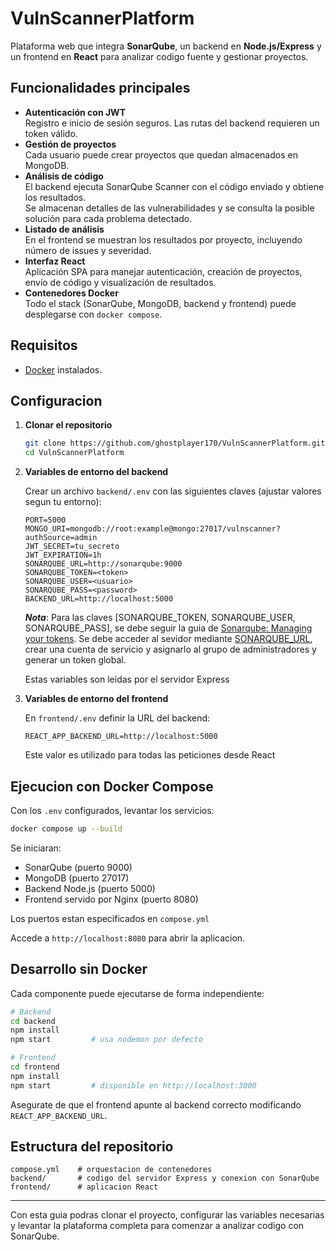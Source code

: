 ﻿# VulnScannerPlatform

Plataforma web que integra **SonarQube**, un backend en **Node.js/Express** y un frontend en **React** para analizar codigo fuente y gestionar proyectos.

## Funcionalidades principales

- **Autenticación con JWT**  
  Registro e inicio de sesión seguros. Las rutas del backend requieren un token válido.
- **Gestión de proyectos**  
  Cada usuario puede crear proyectos que quedan almacenados en MongoDB.
- **Análisis de código**  
  El backend ejecuta SonarQube Scanner con el código enviado y obtiene los resultados.  
  Se almacenan detalles de las vulnerabilidades y se consulta la posible solución para cada problema detectado.
- **Listado de análisis**  
  En el frontend se muestran los resultados por proyecto, incluyendo número de issues y severidad.
- **Interfaz React**  
  Aplicación SPA para manejar autenticación, creación de proyectos, envío de código y visualización de resultados.
- **Contenedores Docker**  
  Todo el stack (SonarQube, MongoDB, backend y frontend) puede desplegarse con `docker compose`.

## Requisitos

- [Docker](https://www.docker.com/) instalados.

## Configuracion

1. **Clonar el repositorio**

   ```bash
   git clone https://github.com/ghostplayer170/VulnScannerPlatform.git
   cd VulnScannerPlatform
   ```

2. **Variables de entorno del backend**

   Crear un archivo `backend/.env` con las siguientes claves (ajustar valores segun tu entorno):

   ```env
   PORT=5000
   MONGO_URI=mongodb://root:example@mongo:27017/vulnscanner?authSource=admin
   JWT_SECRET=tu_secreto
   JWT_EXPIRATION=1h
   SONARQUBE_URL=http://sonarqube:9000
   SONARQUBE_TOKEN=<token>
   SONARQUBE_USER=<usuario>
   SONARQUBE_PASS=<password>
   BACKEND_URL=http://localhost:5000
   ```
   ***Nota***:
   Para las claves [SONARQUBE_TOKEN, SONARQUBE_USER, SONARQUBE_PASS], se debe seguir la guia de [Sonarqube: Managing your tokens](https://docs.sonarsource.com/sonarqube-server/latest/user-guide/managing-tokens/).
   Se debe acceder al sevidor mediante [SONARQUBE_URL](http://sonarqube:9000), crear una cuenta de servicio y asignarlo al grupo de administradores y generar un token global.

   Estas variables son leidas por el servidor Express

4. **Variables de entorno del frontend**

   En `frontend/.env` definir la URL del backend:

   ```env
   REACT_APP_BACKEND_URL=http://localhost:5000
   ```

   Este valor es utilizado para todas las peticiones desde React

## Ejecucion con Docker Compose

Con los `.env` configurados, levantar los servicios:

```bash
docker compose up --build
```

Se iniciaran:

- SonarQube (puerto 9000)
- MongoDB (puerto 27017)
- Backend Node.js (puerto 5000)
- Frontend servido por Nginx (puerto 8080)

Los puertos estan especificados en `compose.yml`

Accede a `http://localhost:8080` para abrir la aplicacion.

## Desarrollo sin Docker

Cada componente puede ejecutarse de forma independiente:

```bash
# Backend
cd backend
npm install
npm start         # usa nodemon por defecto

# Frontend
cd frontend
npm install
npm start         # disponible en http://localhost:3000
```

Asegurate de que el frontend apunte al backend correcto modificando `REACT_APP_BACKEND_URL`.

## Estructura del repositorio

```
compose.yml    # orquestacion de contenedores
backend/       # codigo del servidor Express y conexion con SonarQube
frontend/      # aplicacion React
```

---

Con esta guia podras clonar el proyecto, configurar las variables necesarias y levantar la plataforma completa para comenzar a analizar codigo con SonarQube.
